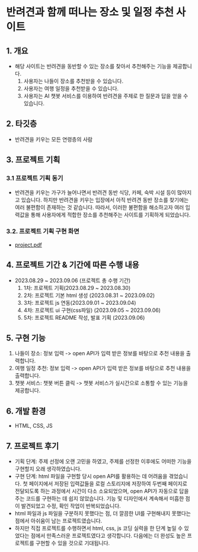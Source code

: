 # 반려견과 함께 떠나는 장소 및 일정 추천 사이트

## 1. 개요
- 해당 사이트는 반려견을 동반할 수 있는 장소를 찾아서 추천해주는 기능을 제공합니다.
  1) 사용자는 나들이 장소를 추천받을 수 있습니다.
  2) 사용자는 여행 일정을 추천받을 수 있습니다.
  3) 사용자는 AI 챗봇 서비스를 이용하여 반려견을 주제로 한 질문과 답을 얻을 수 있습니다.

## 2. 타깃층
- 반려견을 키우는 모든 연령층의 사람

## 3. 프로젝트 기획

### 3.1 프로젝트 기획 동기
- 반려견을 키우는 가구가 늘어나면서 반려견 동반 식당, 카페, 숙박 시설 등이 많아지고 있습니다.
  하지만 반려견을 키우는 입장에서 아직 반려견 동반 장소를 찾기에는 여러 불편함이 존재하는 것 같습니다.
  따라서, 이러한 불편함을 해소하고자 여러 입력값을 통해 사용자에게 적합한 장소를 추천해주는 사이트를 기획하게 되었습니다.

### 3.2. 프로젝트 기획 구현 화면
- [project.pdf](https://github.com/minsunsong/mini-project/files/12540496/project.pdf)

## 4. 프로젝트 기간 & 기간에 따른 수행 내용
- 2023.08.29 ~ 2023.09.06 (프로젝트 총 수행 기간)
  1) 1차: 프로젝트 기획(2023.08.29 ~ 2023.08.30)
  2) 2차: 프로젝트 기본 html 생성 (2023.08.31 ~ 2023.09.02)
  3) 3차: 프로젝트 js 연동(2023.09.01 ~ 2023.09.04)
  4) 4차: 프로젝트 ui 구현(css파일) (2023.09.05 ~ 2023.09.06)
  5) 5차: 프로젝트 README 작성, 발표 기획 (2023.09.06)

## 5. 구현 기능
  1) 나들이 장소: 정보 입력 -> open API가 입력 받은 정보를 바탕으로 추천 내용을 출력합니다.
  2) 여행 일정 추천: 정보 입력 -> open API가 입력 받은 정보를 바탕으로 추천 내용을 출력합니다.
  3) 챗봇 서비스: 챗봇 버튼 클릭 -> 챗봇 서비스가 실시간으로 소통할 수 있는 기능을 제공합니다.

## 6. 개발 환경
- HTML, CSS, JS

## 7. 프로젝트 후기
- 기획 단계: 주제 선정에 오랜 고민을 하였고, 주제를 선정한 이후에도 어떠한 기능을 구현할지 오래 생각하였습니다.
- 구현 단계: html 파일을 구현할 당시 open API를 활용하는 데 어려움을 겪었습니다. 첫 페이지에서 저장된 입력값들을 로컬 스토리지에 저장하여 두번째 페이지로 전달되도록 하는 과정에서 시간이 다소 소요되었으며,
  open API가 자동으로 답을 주는 코드를 구현하는 데 쉽지 않았습니다. 기능 및 디자인에서 계속해서 미흡한 점이 발견되었고 수정, 확인 작업이 반복되었습니다.
- html 파일과 js 파일을 구분하지 못했다는 점, 더 깔끔한 UI를 구현해내지 못했다는 점에서 아쉬움이 남는 프로젝트였습니다.
- 하지만 직접 프로젝트를 수행하면서 html, css, js 코딩 실력을 한 단계 높일 수 있었다는 점에서 만족스러운 프로젝트였다고 생각합니다.
  다음에는 더 완성도 높은 프로젝트를 구현할 수 있을 것으로 기대됩니다.


